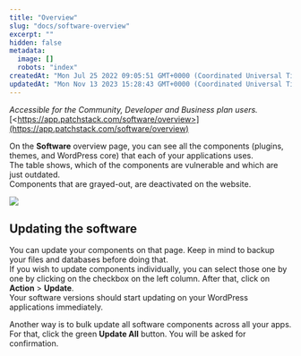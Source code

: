 ```yaml
---
title: "Overview"
slug: "docs/software-overview"
excerpt: ""
hidden: false
metadata: 
  image: []
  robots: "index"
createdAt: "Mon Jul 25 2022 09:05:51 GMT+0000 (Coordinated Universal Time)"
updatedAt: "Mon Nov 13 2023 15:28:43 GMT+0000 (Coordinated Universal Time)"
---
```

_Accessible for the Community, Developer and Business plan users._  
[\<https://app.patchstack.com/software/overview>](https://app.patchstack.com/software/overview)

On the **Software** overview page, you can see all the components (plugins, themes, and WordPress core) that each of your applications uses.  
The table shows, which of the components are vulnerable and which are just outdated.  
Components that are grayed-out, are deactivated on the website.

![](@images/608b679-small-Patchstack_software_overview.png)

## Updating the software

You can update your components on that page. Keep in mind to backup your files and databases before doing that.  
If you wish to update components individually, you can select those one by one by clicking on the checkbox on the left column. After that, click on **Action** > **Update**.  
Your software versions should start updating on your WordPress applications immediately.

Another way is to bulk update all software components across all your apps. For that, click the green **Update All** button. You will be asked for confirmation.
